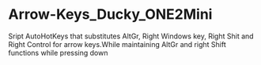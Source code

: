 # Arrow-Keys_Ducky_ONE2Mini
 Sript AutoHotKeys that substitutes AltGr, Right Windows key, Right Shit and Right Control for arrow keys.While maintaining AltGr and right Shift functions while pressing down
